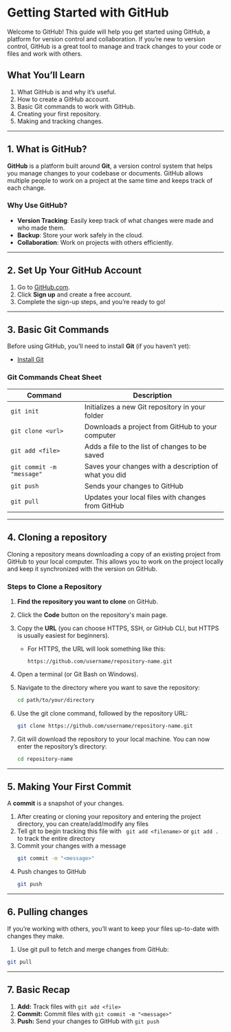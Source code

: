 # Getting Started with GitHub

Welcome to GitHub! This guide will help you get started using GitHub, a platform for version control and collaboration. If you’re new to version control, GitHub is a great tool to manage and track changes to your code or files and work with others.

## What You’ll Learn

1. What GitHub is and why it’s useful.
2. How to create a GitHub account.
3. Basic Git commands to work with GitHub.
4. Creating your first repository.
5. Making and tracking changes.

---

## 1. What is GitHub?

**GitHub** is a platform built around **Git**, a version control system that helps you manage changes to your codebase or documents. GitHub allows multiple people to work on a project at the same time and keeps track of each change.

### Why Use GitHub?

- **Version Tracking**: Easily keep track of what changes were made and who made them.
- **Backup**: Store your work safely in the cloud.
- **Collaboration**: Work on projects with others efficiently.

---

## 2. Set Up Your GitHub Account

1. Go to [GitHub.com](https://github.com/).
2. Click **Sign up** and create a free account.
3. Complete the sign-up steps, and you’re ready to go!

---

## 3. Basic Git Commands

Before using GitHub, you’ll need to install **Git** (if you haven’t yet):

- [Install Git](https://git-scm.com/downloads)

### Git Commands Cheat Sheet

| Command                       | Description                                                |
|-------------------------------|------------------------------------------------------------|
| `git init`                    | Initializes a new Git repository in your folder            |
| `git clone <url>`             | Downloads a project from GitHub to your computer           |
| `git add <file>`              | Adds a file to the list of changes to be saved             |
| `git commit -m "message"`     | Saves your changes with a description of what you did      |
| `git push`                    | Sends your changes to GitHub                               |
| `git pull`                    | Updates your local files with changes from GitHub          |

---

## 4. Cloning a repository

Cloning a repository means downloading a copy of an existing project from GitHub to your local computer. This allows you to work on the project locally and keep it synchronized with the version on GitHub.

### Steps to Clone a Repository

1. **Find the repository you want to clone** on GitHub.
2. Click the **Code** button on the repository's main page.
3. Copy the **URL** (you can choose HTTPS, SSH, or GitHub CLI, but HTTPS is usually easiest for beginners).

   - For HTTPS, the URL will look something like this:
     ```
     https://github.com/username/repository-name.git
     ```

4. Open a terminal (or Git Bash on Windows).
5. Navigate to the directory where you want to save the repository:
   ```bash
   cd path/to/your/directory
   ```
6. Use the git clone command, followed by the repository URL:
    ```bash
    git clone https://github.com/username/repository-name.git
    ```

7. 	Git will download the repository to your local machine. You can now enter the repository’s directory:
    ```bash
    cd repository-name 
    ```
---

## 5. Making Your First Commit

A **commit** is a snapshot of your changes.

1. After creating or cloning your repository and entering the project directory, you can create/add/modify any files
2. Tell git to begin tracking this file with ``` git add <filename>```
   or
    ```git add .```
   to track the entire directory
3. Commit your changes with a message
    ```bash
    git commit -m "<message>"
    ```
4. Push changes to GitHub
    ```bash 
    git push
    ```
---

## 6. Pulling changes
If you’re working with others, you’ll want to keep your files up-to-date with changes they make.

1.	Use git pull to fetch and merge changes from GitHub:
```bash
git pull 
```
---

## 7. Basic Recap

1.	**Add:** Track files with ```git add <file>```
2. **Commit:** Commit files with ```git commit -m "<message>"```
3. **Push:** Send your changes to GitHub with ```git push```


